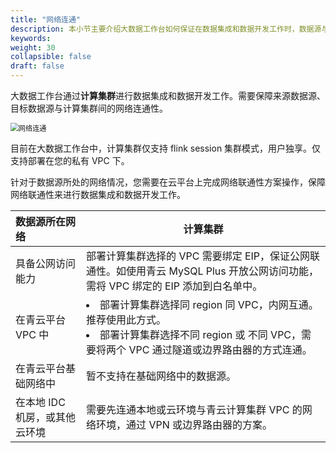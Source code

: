 ```yaml
---
title: "网络连通"
description: 本小节主要介绍大数据工作台如何保证在数据集成和数据开发工作时，数据源与计算集群的网络连通性。 
keywords: 
weight: 30
collapsible: false
draft: false
---
```


大数据工作台通过**计算集群**进行数据集成和数据开发工作。需要保障来源数据源、目标数据源与计算集群间的网络连通性。

<img src="../../../_images/net_connect.png" alt="网络连通" style="zoom:80%;" />

目前在大数据工作台中，计算集群仅支持 flink session 集群模式，用户独享。仅支持部署在您的私有 VPC 下。

针对于数据源所处的网络情况，您需要在云平台上完成网络联通性方案操作，保障网络联通性来进行数据集成和数据开发工作。

| 数据源所在网络           | 计算集群                                                     |
| :------------- | ------------------------------------------------------------ |
| 具备公网访问能力 |  部署计算集群选择的 VPC 需要绑定 EIP，保证公网联通性。如使用青云 MySQL Plus 开放公网访问功能，需将 VPC 绑定的 EIP 添加到白名单中。              |
| 在青云平台 VPC 中    |<li>部署计算集群选择同 region 同 VPC，内网互通。推荐使用此方式。<li>部署计算集群选择不同 region 或 不同 VPC，需要将两个 VPC 通过隧道或边界路由器的方式连通。 |
| 在青云平台基础网络中    |暂不支持在基础网络中的数据源。 |
| 在本地 IDC 机房，或其他云环境    | 需要先连通本地或云环境与青云计算集群 VPC 的网络环境，通过 VPN 或边界路由器的方案。  |